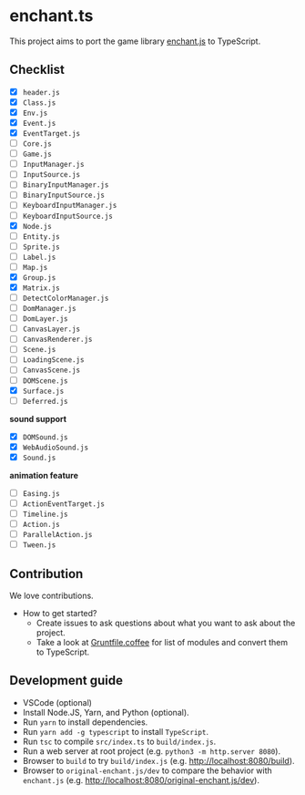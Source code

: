 # enchant.ts

This project aims to port the game library [enchant.js](https://github.com/wise9/enchant.js) to TypeScript.

## Checklist

- [x] `header.js`
- [x] `Class.js`
- [x] `Env.js`
- [x] `Event.js`
- [x] `EventTarget.js`
- [ ] `Core.js`
- [ ] `Game.js`
- [ ] `InputManager.js`
- [ ] `InputSource.js`
- [ ] `BinaryInputManager.js`
- [ ] `BinaryInputSource.js`
- [ ] `KeyboardInputManager.js`
- [ ] `KeyboardInputSource.js`
- [x] `Node.js`
- [ ] `Entity.js`
- [ ] `Sprite.js`
- [ ] `Label.js`
- [ ] `Map.js`
- [x] `Group.js`
- [x] `Matrix.js`
- [ ] `DetectColorManager.js`
- [ ] `DomManager.js`
- [ ] `DomLayer.js`
- [ ] `CanvasLayer.js`
- [ ] `CanvasRenderer.js`
- [ ] `Scene.js`
- [ ] `LoadingScene.js`
- [ ] `CanvasScene.js`
- [ ] `DOMScene.js`
- [x] `Surface.js`
- [ ] `Deferred.js`

__sound support__

- [x] `DOMSound.js`
- [x] `WebAudioSound.js`
- [x] `Sound.js`

__animation feature__

- [ ] `Easing.js`
- [ ] `ActionEventTarget.js`
- [ ] `Timeline.js`
- [ ] `Action.js`
- [ ] `ParallelAction.js`
- [ ] `Tween.js`

## Contribution

We love contributions.

- How to get started?
    - Create issues to ask questions about what you want to ask about the project.
    - Take a look at [Gruntfile.coffee](./original-enchant.js/Gruntfile.coffee) for list of modules and convert them to TypeScript.

## Development guide

- VSCode (optional)
- Install Node.JS, Yarn, and Python (optional).
- Run `yarn` to install dependencies.
- Run `yarn add -g typescript` to install `TypeScript`.
- Run `tsc` to compile `src/index.ts` to `build/index.js`.
- Run a web server at root project (e.g. `python3 -m http.server 8080`).
- Browser to `build` to try `build/index.js` (e.g. [http://localhost:8080/build](http://localhost:8080/build)).
- Browser to `original-enchant.js/dev` to compare the behavior with `enchant.js` (e.g. [http://localhost:8080/original-enchant.js/dev](http://localhost:8080/original-enchant.js/dev)).
